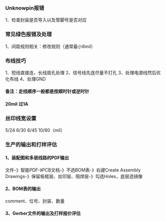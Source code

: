 ### Unknowpin报错
1、检查封装是否导入以及管脚号是否对应
### 常见绿色报错及处理
1、间距规则相关：修改规则（通常最小6mil）
### 布线技巧
1、短线直接连，长线扇孔处理
2、信号线先连尽量不打孔
3、处理电源线然后优化布线
4、处理GND
#### 备注：走线顺序一般都是按顺时针或逆时针
#### 20mil 过1A
### 丝印线宽设置
5/24  6/30  6/45 10/60（mil）
### 生产的输出和打样评估
#### 1、装配图和多层线路的PDF输出
文件-》智能PDF-》PCB文档-》不选BOM表-》右键Create Assembly Drawings-》保留板框层、丝印层、阻焊层-》勾选Holes，底层选镜像
#### 2、BOM表的输出
comment、位号、封装、数量
#### 3、Gerber文件的输出及打样报价评估